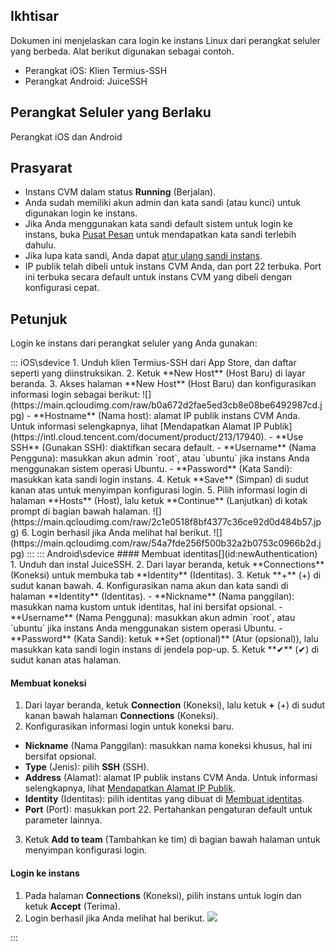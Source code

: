 ## Ikhtisar
Dokumen ini menjelaskan cara login ke instans Linux dari perangkat seluler yang berbeda. Alat berikut digunakan sebagai contoh.
 - Perangkat iOS: Klien Termius-SSH
 - Perangkat Android: JuiceSSH

## Perangkat Seluler yang Berlaku
Perangkat iOS dan Android

## Prasyarat
- Instans CVM dalam status **Running** (Berjalan).
- Anda sudah memiliki akun admin dan kata sandi (atau kunci) untuk digunakan login ke instans.
 - Jika Anda menggunakan kata sandi default sistem untuk login ke instans, buka [Pusat Pesan](https://console.cloud.tencent.com/message) untuk mendapatkan kata sandi terlebih dahulu.
 - Jika lupa kata sandi, Anda dapat [atur ulang sandi instans](https://intl.cloud.tencent.com/document/product/213/16566).
- IP publik telah dibeli untuk instans CVM Anda, dan port 22 terbuka. Port ini terbuka secara default untuk instans CVM yang dibeli dengan konfigurasi cepat.

## Petunjuk
Login ke instans dari perangkat seluler yang Anda gunakan:

<dx-tabs>
::: iOS\sdevice
1. Unduh klien Termius-SSH dari App Store, dan daftar seperti yang diinstruksikan.
2. Ketuk **New Host** (Host Baru) di layar beranda.
3. Akses halaman **New Host** (Host Baru) dan konfigurasikan informasi login sebagai berikut:
![](https://main.qcloudimg.com/raw/b0a672d2fae5ed3cb8e08be6492987cd.jpg)
 - **Hostname** (Nama host): alamat IP publik instans CVM Anda. Untuk informasi selengkapnya, lihat [Mendapatkan Alamat IP Publik](https://intl.cloud.tencent.com/document/product/213/17940).
 - **Use SSH** (Gunakan SSH): diaktifkan secara default.
 - **Username** (Nama Pengguna): masukkan akun admin `root`, atau `ubuntu` jika instans Anda menggunakan sistem operasi Ubuntu.
 - **Password** (Kata Sandi): masukkan kata sandi login instans.
4. Ketuk **Save** (Simpan) di sudut kanan atas untuk menyimpan konfigurasi login.
5. Pilih informasi login di halaman **Hosts** (Host), lalu ketuk **Continue** (Lanjutkan) di kotak prompt di bagian bawah halaman.
![](https://main.qcloudimg.com/raw/2c1e0518f8bf4377c36ce92d0d484b57.jpg)
6. Login berhasil jika Anda melihat hal berikut.
![](https://main.qcloudimg.com/raw/54a7fde256f500b32a2b0753c0966b2d.jpg)
:::
::: Android\sdevice
#### Membuat identitas[](id:newAuthentication)
1. Unduh dan instal JuiceSSH.
2. Dari layar beranda, ketuk **Connections** (Koneksi) untuk membuka tab **Identity** (Identitas).
3. Ketuk **+** (+) di sudut kanan bawah.
4. Konfigurasikan nama akun dan kata sandi di halaman **Identity** (Identitas).
 - **Nickname** (Nama panggilan): masukkan nama kustom untuk identitas, hal ini bersifat opsional.
 - **Username** (Nama Pengguna): masukkan akun admin `root`, atau `ubuntu` jika instans Anda menggunakan sistem operasi Ubuntu.
 - **Password** (Kata Sandi): ketuk **Set (optional)** (Atur (opsional)), lalu masukkan kata sandi login instans di jendela pop-up.
5. Ketuk **✔** (✔) di sudut kanan atas halaman.

#### Membuat koneksi
1. Dari layar beranda, ketuk **Connection** (Koneksi), lalu ketuk **+** (+) di sudut kanan bawah halaman **Connections** (Koneksi).
2. Konfigurasikan informasi login untuk koneksi baru.
 - **Nickname** (Nama Panggilan): masukkan nama koneksi khusus, hal ini bersifat opsional.
 - **Type** (Jenis): pilih **SSH** (SSH).
 - **Address** (Alamat): alamat IP publik instans CVM Anda. Untuk informasi selengkapnya, lihat [Mendapatkan Alamat IP Publik](https://intl.cloud.tencent.com/document/product/213/17940).
 - **Identity** (Identitas): pilih identitas yang dibuat di [Membuat identitas](#newAuthentication).
 - **Port** (Port): masukkan port 22.
 Pertahankan pengaturan default untuk parameter lainnya.
3. Ketuk **Add to team** (Tambahkan ke tim) di bagian bawah halaman untuk menyimpan konfigurasi login.

#### Login ke instans
1. Pada halaman **Connections** (Koneksi), pilih instans untuk login dan ketuk **Accept** (Terima).
2. Login berhasil jika Anda melihat hal berikut.
  ![](https://main.qcloudimg.com/raw/a07b70fa518c0d474073515147487264.jpg)

:::
</dx-tabs>

